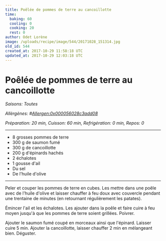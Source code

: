 ```yaml
---
title: Poêlée de pommes de terre au cancoillotte
time:
  baking: 60
  cooling: 0
  cooking: 20
  rest: 0
author: Odet Lorène
image: /uploads/recipe/image/544/20171028_151314.jpg
old_id: 544
created_at: 2017-10-29 11:58:18 UTC
updated_at: 2017-10-29 12:03:18 UTC
---
```


# Poêlée de pommes de terre au cancoillotte

_Saisons: Toutes_

_Allèrgènes: #<Allergen:0x000056028c3add08>_

_Préparation: 20 min, Cuisson: 60 min, Refrigération: 0 min, Repos: 0_

---

- 8 grosses pommes de terre
- 300 g de saumon fumé
- 300 g de cancoillotte
- 200 g d'épinards hachés
- 2 échalotes
- 1 gousse d'ail
- Du sel
- De l'huile d'olive

---

Peler et couper les pommes de terre en cubes. Les mettre dans une poêle avec de l'huile d'olive et laisser chauffer à feu doux avec couvercle pendant une trentaine de minutes (en retournant régulièrement les patates).

Émincer l'ail et les échalotes. Les ajouter dans la poêle et faire cuire à feu moyen jusqu'à que les pommes de terre soient grillées. Poivrer.

Ajouter le saumon fumé coupé en morceaux ainsi que l'épinard. Laisser cuire 5 min. Ajouter la cancoillotte, laisser chauffer 2 min en mélangeant bien. Déguster.
